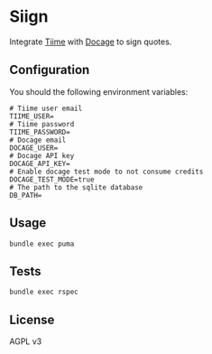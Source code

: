 # Siign

Integrate [Tiime][] with [Docage][] to sign quotes.

## Configuration

You should the following environment variables:

```
# Tiime user email
TIIME_USER=
# Tiime password
TIIME_PASSWORD=
# Docage email
DOCAGE_USER=
# Docage API key
DOCAGE_API_KEY=
# Enable docage test mode to not consume credits
DOCAGE_TEST_MODE=true
# The path to the sqlite database
DB_PATH=
```

## Usage

    bundle exec puma

## Tests

    bundle exec rspec

## License

AGPL v3

[tiime]: https://www.tiime.fr/
[docage]: https://www.docage.com/
